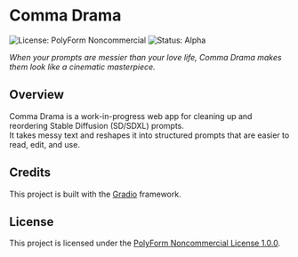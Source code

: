 # Comma Drama
![License: PolyForm Noncommercial](https://img.shields.io/badge/License-PolyForm%20Noncommercial-1.0.0-blue)
![Status: Alpha](https://img.shields.io/badge/Status-Alpha-red)

*When your prompts are messier than your love life, Comma Drama makes them look like a cinematic masterpiece.*

## Overview
Comma Drama is a work-in-progress web app for cleaning up and reordering Stable Diffusion (SD/SDXL) prompts.  
It takes messy text and reshapes it into structured prompts that are easier to read, edit, and use.

## Credits
This project is built with the [Gradio](https://www.gradio.app/) framework.

## License
This project is licensed under the [PolyForm Noncommercial License 1.0.0](https://polyformproject.org/licenses/noncommercial/1.0.0/).
